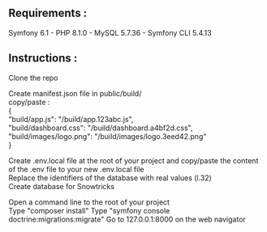 ## Requirements :
Symfony 6.1 - PHP 8.1.0 - MySQL 5.7.36 - Symfony CLI 5.4.13

## Instructions : 
Clone the repo

Create manifest.json file in public/build/  
copy/paste :  
{  
  "build/app.js": "/build/app.123abc.js",  
  "build/dashboard.css": "/build/dashboard.a4bf2d.css",  
  "build/images/logo.png": "/build/images/logo.3eed42.png"  
}  

Create .env.local file at the root of your project and copy/paste the content of the .env file to your new .env.local file  
Replace the identifiers of the database with real values (l.32)  
Create database for Snowtricks 

Open a command line to the root of your project  
Type "composer install"
Type "symfony console doctrine:migrations:migrate"
Go to 127.0.0.1:8000 on the web navigator

